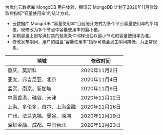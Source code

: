 为优化云数据库 MongoDB 用户体验，腾讯云 MongoDB 计划于2020年11月修改监控指标“容量使用率”的统计方式。

- 云数据库 MongoDB “容量使用率”目前统计方式为多个节点容量使用率的平均值，现修改为多个节点中容量使用率的最小值。
- 实例容量上限写满封禁的触发条件同样也会以最小节点的容量使用率为准。
- 修改发布期间，用户的磁盘“容量使用率”指标可能会发生瞬间降低，为正常现象。


| 地域 | 修改时间 | 
|---------|---------|
| 重庆、莫斯科 | 2020年11月2日 | 
| 亚太、弗吉尼亚、北京 | 2020年11月4日 | 
| 孟买、南京、新加坡 | 2020年11月9日 | 
| 中国香港、硅谷、天津 | 2020年11月12日 | 
| 上海、多伦多、首尔、上海金融 | 2020年11月16日 | 
| 广州、法兰克福、曼谷、深圳 | 2020年11月19日 | 
| 深圳金融、成都、中国台北 | 2020年11月23日  | 

